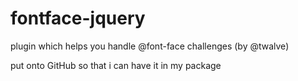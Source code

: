 # fontface-jquery
plugin which helps you handle @font-face challenges (by @twalve)

put onto GitHub so that i can have it in my package
